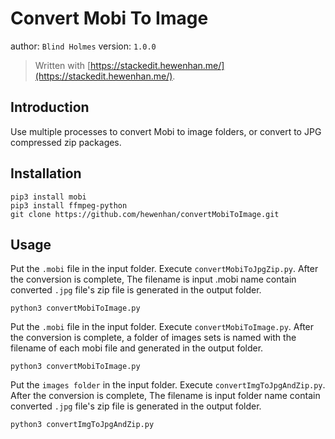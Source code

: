 
Convert Mobi To Image
====

author:  `Blind Holmes`
version: `1.0.0`
> Written with [https://stackedit.hewenhan.me/](https://stackedit.hewenhan.me/).

## Introduction

Use multiple processes to convert Mobi to image folders, or convert to JPG compressed zip packages.

## Installation

```
pip3 install mobi
pip3 install ffmpeg-python
git clone https://github.com/hewenhan/convertMobiToImage.git
```

## Usage

Put the `.mobi` file in the input folder. Execute `convertMobiToJpgZip.py`. After the conversion is complete, The filename is input .mobi name contain converted `.jpg` file's zip file is generated in the output folder.

```
python3 convertMobiToImage.py
```

Put the `.mobi` file in the input folder. Execute `convertMobiToImage.py`. After the conversion is complete, a folder of images sets is named with the filename of each mobi file and generated in the output folder.

```
python3 convertMobiToImage.py
```

Put the `images folder` in the input folder. Execute `convertImgToJpgAndZip.py`. After the conversion is complete, The filename is input folder name contain converted `.jpg` file's zip file is generated in the output folder.
```
python3 convertImgToJpgAndZip.py
```